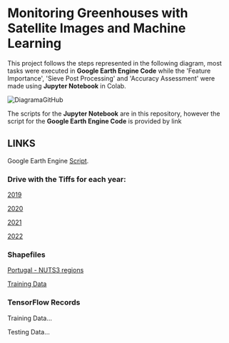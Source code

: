 # Monitoring Greenhouses with Satellite Images and Machine Learning

This project follows the steps represented in the following diagram, most tasks were executed in **Google Earth Engine Code** while the 'Feature Importance', 'Sieve Post Processing' and 'Accuracy Assessment' were made using **Jupyter Notebook** in Colab.

![DiagramaGitHub](https://user-images.githubusercontent.com/56046521/199080459-bc7bcdd8-e024-4172-a945-8bab1dcb5e6d.PNG)

The scripts for the **Jupyter Notebook** are in this repository, however the script for the **Google Earth Engine Code** is provided by link

## LINKS

Google Earth Engine [Script](https://code.earthengine.google.com/d5c2a68bf63242815080d1fcdb1bb905).

### Drive with the Tiffs for each year:
[2019](https://drive.google.com/drive/folders/10htMX1sqNA4vTUjtcAWzdWo6pfG96B2b?usp=sharing)

[2020](https://drive.google.com/drive/folders/1u5-__D0c3eHgdfsJFdugyiHHZB_yZqK4?usp=sharing)

[2021](https://drive.google.com/drive/folders/1643sVC6ELFLdTWqUg1wLADNuWKFcN4jA?usp=sharing)

[2022](https://drive.google.com/drive/folders/1HuYSqpyQTjgM-JSrVyV8UTCKaGNpT0dk?usp=sharing)

### Shapefiles
[Portugal - NUTS3 regions](https://drive.google.com/file/d/1hbc3eyZEXef1zbfnUDpQDf32apLQTkxA/view?usp=sharing)

[Training Data](https://drive.google.com/file/d/1L708YQC_-io0TBEFABpHkouJLhMp4bku/view?usp=sharing)


### TensorFlow Records

Training Data...

Testing Data...
